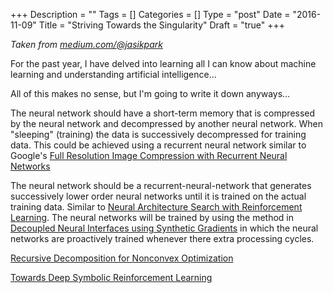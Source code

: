 +++
Description = ""
Tags = []
Categories = []
Type = "post"
Date = "2016-11-09"
Title = "Striving Towards the Singularity"
Draft = "true"
+++

*Taken from [medium.com/@jasikpark](https://medium.com/@jasikpark)*

For the past year, I have delved into learning all I can know about machine learning and understanding artificial intelligence…

All of this makes no sense, but I'm going to write it down anyways…

The neural network should have a short-term memory that is compressed by the neural network and decompressed by another neural network. When "sleeping" (training) the data is successively decompressed for training data. This could be achieved using a recurrent neural network similar to Google's [Full Resolution Image Compression with Recurrent Neural Networks](https://arxiv.org/abs/1608.05148)

The neural network should be a recurrent-neural-network that generates successively lower order neural networks until it is trained on the actual training data. Similar to [Neural Architecture Search with Reinforcement Learning](https://arxiv.org/abs/1611.01578). The neural networks will be trained by using the method in [Decoupled Neural Interfaces using Synthetic Gradients](https://arxiv.org/abs/1608.05343) in which the neural networks are proactively trained whenever there extra processing cycles.

[Recursive Decomposition for Nonconvex Optimization](https://arxiv.org/pdf/1611.02755v1.pdf)

[Towards Deep Symbolic Reinforcement Learning](https://arxiv.org/pdf/1609.05518v2.pdf)